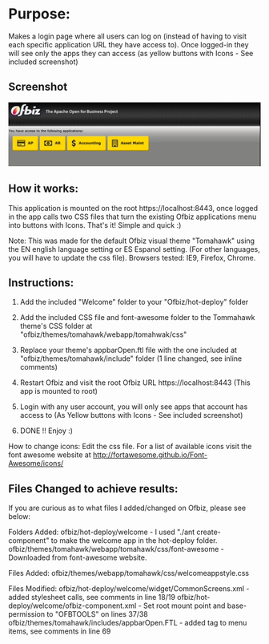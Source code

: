 # Purpose: 
Makes a login page where all users can log on (instead of having to visit each specific application URL they have access to). Once logged-in they will see only the apps they can access (as yellow buttons with Icons -  See included screenshot)  

## Screenshot 
![Screenshot](/screenshot.png?raw=true "Screenshot")

## How it works: 
This application is mounted on the root https://localhost:8443, once logged in the app calls two CSS files that turn the existing Ofbiz applications menu into buttons with Icons. That's it! Simple and quick :)     

Note:
This was made for the default Ofbiz visual theme "Tomahawk" using the EN english language setting or ES Espanol setting. (For other languages, you will have to update the css file). Browsers tested: IE9, Firefox, Chrome. 

## Instructions: 
1. Add the included "Welcome" folder to your "Ofbiz/hot-deploy" folder

2. Add the included CSS file and font-awesome folder to the Tommahawk theme's CSS folder at "ofbiz/themes/tomahawk/webapp/tomahwak/css"

3. Replace your theme's appbarOpen.ftl file with the one included at "ofbiz/themes/tomahawk/include" folder (1 line changed, see inline comments) 

4. Restart Ofbiz and visit the root Ofbiz URL https://localhost:8443 (This app is mounted to root) 

5. Login with any user account, you will only see apps that account has access to (As Yellow buttons with Icons - See included screenshot)  

6. DONE !! Enjoy :) 

How to change icons: 
Edit the css file. For a list of available icons visit the font awesome website at http://fortawesome.github.io/Font-Awesome/icons/

## Files Changed to achieve results:

If you are curious as to what files I added/changed on Ofbiz, please see below: 

Folders Added:
ofbiz/hot-deploy/welcome - I used "./ant create-component" to make the welcome app in the hot-deploy folder. 
ofbiz/themes/tomahawk/webapp/tomahawk/css/font-awesome - Downloaded from font-awesome website. 

Files Added: 
ofbiz/themes/webapp/tomahawk/css/welcomeappstyle.css

Files Modified:
ofbiz/hot-deploy/welcome/widget/CommonScreens.xml - added stylesheet calls, see comments in line 18/19
ofbiz/hot-deploy/welcome/ofbiz-component.xml - Set root mount point and base-permission to "OFBTOOLS" on lines 37/38
ofbiz/themes/tomahawk/includes/appbarOpen.FTL - added <icon> tag to menu items, see comments in line 69
